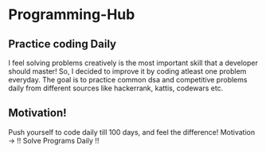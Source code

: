 <h1 >
 Programming-Hub
</h1>

<h2>
  Practice coding Daily
</h2>

<p >
  I feel solving problems creatively is the most important skill that a developer should master! 
  So, I decided to improve it by coding atleast one problem everyday.
  The goal is to practice common dsa and competitive problems daily from different sources like hackerrank, kattis, codewars etc.
</p>

## Motivation!

Push yourself to code daily till 100 days, and feel the difference!
Motivation -> !! Solve Programs Daily !!
